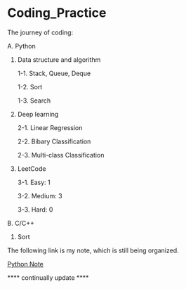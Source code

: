 # Coding_Practice
 The journey of coding:
 
 A. Python

 1. Data structure and algorithm

    1-1. Stack, Queue, Deque
   
    1-2. Sort
   
    1-3. Search
   
 2. Deep learning

    2-1. Linear Regression
   
    2-2. Bibary Classification

    2-3. Multi-class Classification

3. LeetCode

   3-1. Easy: 1
   
   3-2. Medium: 3

   3-3. Hard: 0

 B. C/C++

 1. Sort

The following link is my note, which is still being organized.

[Python Note](https://colab.research.google.com/drive/10eoNn7ur0mWtWlGCz_bKSww05FfTMlhq?usp=drive_link)


**** continually update ****
